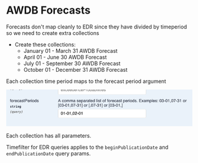 # AWDB Forecasts

Forecasts don't map cleanly to EDR since they have divided by timeperiod so we need to create extra collections

- Create these collections: 
    - January 01 - March 31 AWDB Forecast
    - April 01 - June 30 AWDB Forecast
    - July 01 - September 30 AWDB Forecast
    - October 01 - December 31 AWDB Forecast

Each collection time period maps to the forecast period argument 

![forecast period](image.png)

Each collection has all parameters. 

Timefilter for EDR queries applies to the `beginPublicationDate` and `endPublicationDate` query params. 


